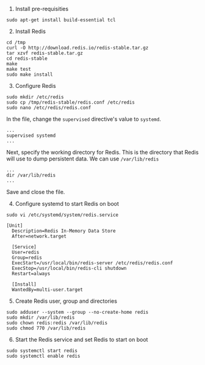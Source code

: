 1. Install pre-requisities

  `sudo apt-get install build-essential tcl`

2. Install Redis

  ```
  cd /tmp
  curl -O http://download.redis.io/redis-stable.tar.gz
  tar xzvf redis-stable.tar.gz
  cd redis-stable
  make
  make test
  sudo make install
  ```
  
3. Configure Redis

  ```
  sudo mkdir /etc/redis
  sudo cp /tmp/redis-stable/redis.conf /etc/redis
  sudo nano /etc/redis/redis.conf
  ```
  
  In the file, change the `supervised` directive's value to `systemd`.
  
  ```
  ...
  supervised systemd
  ...
  ```
  
  Next, specify the working directory for Redis. This  is the directory that Redis will use to dump persistent data. We can use `/var/lib/redis`
  
  ```
  ...
  dir /var/lib/redis
  ...
  ```
  
  Save and close the file.
  
4. Configure systemd to start Redis on boot

  `sudo vi /etc/systemd/system/redis.service`
  ```
  [Unit]	
	Description=Redis In-Memory Data Store
	After=network.target
	
	[Service]
	User=redis
	Group=redis
	ExecStart=/usr/local/bin/redis-server /etc/redis/redis.conf
	ExecStop=/usr/local/bin/redis-cli shutdown
	Restart=always
	
	[Install]
	WantedBy=multi-user.target
  ```
5. Create Redis user, group and directories

  ```
  sudo adduser --system --group --no-create-home redis
  sudo mkdir /var/lib/redis
  sudo chown redis:redis /var/lib/redis
  sudo chmod 770 /var/lib/redis
  ```

6. Start the Redis service and set Redis to start on boot

  ```
  sudo systemctl start redis
  sudo systemctl enable redis
  ```
 
